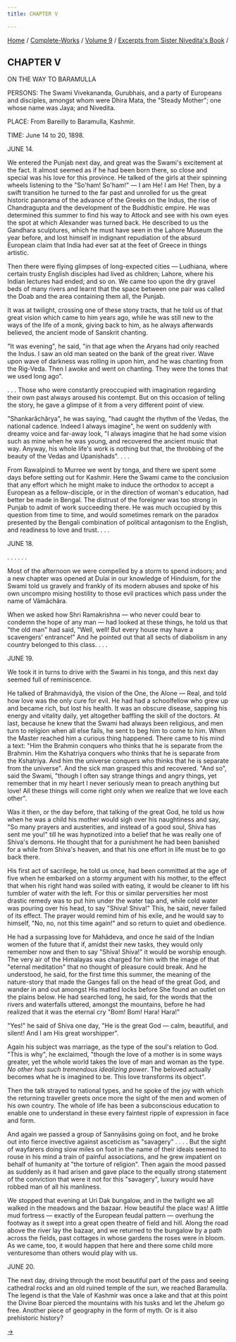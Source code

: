 ```yaml
---
title: CHAPTER V

---
```



[Home](../../../index.htm) / [Complete-Works](../../complete_works.htm)
/ [Volume 9](../volume_9_contents.htm) / [Excerpts from Sister
Nivedita's Book](excerpts_from_sister_niveditas_book_contents.htm) /



## CHAPTER V

ON THE WAY TO BARAMULLA

PERSONS: The Swami Vivekananda, Gurubhais, and a party of Europeans and
disciples, amongst whom were Dhira Mata, the "Steady Mother"; one whose
name was Jaya; and Nivedita.

PLACE: From Bareilly to Baramulla, Kashmir.

TIME: June 14 to 20, 1898.

JUNE 14.

We entered the Punjab next day, and great was the Swami's excitement at
the fact. It almost seemed as if he had been born there, so close and
special was his love for this province. He talked of the girls at their
spinning wheels listening to the "So'ham! So'ham!" — I am He! I am He!
Then, by a swift transition he turned to the far past and unrolled for
us the great historic panorama of the advance of the Greeks on the
Indus, the rise of Chandragupta and the development of the Buddhistic
empire. He was determined this summer to find his way to Attock and see
with his own eyes the spot at which Alexander was turned back. He
described to us the Gandhara sculptures, which he must have seen in the
Lahore Museum the year before, and lost himself in indignant repudiation
of the absurd European claim that India had ever sat at the feet of
Greece in things artistic.

Then there were flying glimpses of long-expected cities — Ludhiana,
where certain trusty English disciples had lived as children; Lahore,
where his Indian lectures had ended; and so on. We came too upon the dry
gravel beds of many rivers and learnt that the space between one pair
was called the Doab and the area containing them all, the Punjab. 

It was at twilight, crossing one of these stony tracts, that he told us
of that great vision which came to him years ago, while he was still new
to the ways of the life of a monk, giving back to him, as he always
afterwards believed, the ancient mode of Sanskrit chanting.

"It was evening", he said, "in that age when the Aryans had only reached
the Indus. I saw an old man seated on the bank of the great river. Wave
upon wave of darkness was rolling in upon him, and he was chanting from
the Rig-Veda. Then I awoke and went on chanting. They were the tones
that we used long ago".

. . . Those who were constantly preoccupied with imagination regarding
their own past always aroused his contempt. But on this occasion of
telling the story, he gave a glimpse of it from a very different point
of view.

"Shankarâchârya", he was saying, "had caught the rhythm of the Vedas,
the national cadence. Indeed I always imagine", he went on suddenly with
dreamy voice and far-away look, "I always imagine that he had some
vision such as mine when he was young, and recovered the ancient music
that way. Anyway, his whole life's work is nothing but that, the
throbbing of the beauty of the Vedas and Upanishads". . . .

From Rawalpindi to Murree we went by tonga, and there we spent some days
before setting out for Kashmir. Here the Swami came to the conclusion
that any effort which he might make to induce the orthodox to accept a
European as a fellow-disciple, or in the direction of woman's education,
had better be made in Bengal. The distrust of the foreigner was too
strong in Punjab to admit of work succeeding there. He was much occupied
by this question from time to time, and would sometimes remark on the
paradox presented by the Bengali combination of political antagonism to
the English, and readiness to love and trust. . . .

JUNE 18.

. . . . . .

Most of the afternoon we were compelled by a storm to spend indoors; and
a new chapter was opened at Dulai in our knowledge of Hinduism, for the
Swami told us gravely and frankly of its modern abuses and spoke of his
own uncompro mising hostility to those evil practices which pass under
the name of Vâmâchâra.

When we asked how Shri Ramakrishna — who never could bear to condemn the
hope of any man — had looked at these things, he told us that "the old
man" had said, "Well, well! But every house may have a scavengers'
entrance!" And he pointed out that all sects of diabolism in any country
belonged to this class. . . .

JUNE 19.

We took it in turns to drive with the Swami in his tonga, and this next
day seemed full of reminiscence.

He talked of Brahmavidyâ, the vision of the One, the Alone — Real, and
told how love was the only cure for evil. He had had a schoolfellow who
grew up and became rich, but lost his health. It was an obscure disease,
sapping his energy and vitality daily, yet altogether baffling the skill
of the doctors. At last, because he knew that the Swami had always been
religious, and men turn to religion when all else fails, he sent to beg
him to come to him. When the Master reached him a curious thing
happened. There came to his mind a text: "Him the Brahmin conquers who
thinks that he is separate from the Brahmin. Him the Kshatriya conquers
who thinks that he is separate from the Kshatriya. And him the universe
conquers who thinks that he is separate from the universe". And the sick
man grasped this and recovered. "And so", said the Swami, "though I
often say strange things and angry things, yet remember that in my heart
I never seriously mean to preach anything but love! All these things
will come right only when we realize that we love each other".

Was it then, or the day before, that talking of the great God, he told
us how when he was a child his mother would sigh over his naughtiness
and say, "So many prayers and austerities, and instead of a good soul,
Shiva has sent me you!" till he was hypnotized into a belief that he was
really one of Shiva's demons. He thought that for a punishment he had
been banished for a while from Shiva's heaven, and that his one effort
in life must be to go back there.

His first act of sacrilege, he told us once, had been committed at the
age of five when he embarked on a stormy argument with his mother, to
the effect that when his right hand was soiled with eating, it would be
cleaner to lift his tumbler of water with the left. For this or similar
perversities her most drastic remedy was to put him under the water tap
and, while cold water was pouring over his head, to say "Shiva! Shiva!"
This, he said, never failed of its effect. The prayer would remind him
of his exile, and he would say to himself, "No, no, not this time
again!" and so return to quiet and obedience.

He had a surpassing love for Mahâdeva, and once he said of the Indian
women of the future that if, amidst their new tasks, they would only
remember now and then to say "Shiva! Shiva!" it would be worship enough.
The very air of the Himalayas was charged for him with the image of that
"eternal meditation" that no thought of pleasure could break. And he
understood, he said, for the first time this summer, the meaning of the
nature-story that made the Ganges fall on the head of the great God, and
wander in and out amongst His matted locks before She found an outlet on
the plains below. He had searched long, he said, for the words that the
rivers and waterfalls uttered, amongst the mountains, before he had
realized that it was the eternal cry "Bom! Bom! Hara! Hara!" 

"Yes!" he said of Shiva one day, "He is the great God — calm, beautiful,
and silent! And I am His great worshipper".

Again his subject was marriage, as the type of the soul's relation to
God. "This is why", he exclaimed, "though the love of a mother is in
some ways greater, yet the whole world takes the love of man and woman
as the type. *No other has such tremendous idealizing power*. The
beloved actually becomes what he is imagined to be. This love transforms
its object".

Then the talk strayed to national types, and he spoke of the joy with
which the returning traveller greets once more the sight of the men and
women of his own country. The whole of life has been a subconscious
education to enable one to understand in these every faintest ripple of
expression in face and form.

And again we passed a group of Sannyâsins going on foot, and he broke
out into fierce invective against asceticism as "savagery" . . . . But
the sight of wayfarers doing slow miles on foot in the name of their
ideals seemed to rouse in his mind a train of painful associations, and
he grew impatient on behalf of humanity at "the torture of religion".
Then again the mood passed as suddenly as it had arisen and gave place
to the equally strong statement of the conviction that were it not for
this "savagery", luxury would have robbed man of all his manliness.

We stopped that evening at Uri Dak bungalow, and in the twilight we all
walked in the meadows and the bazaar. How beautiful the place was! A
little mud fortress — exactly of the European feudal pattern — overhung
the footway as it swept into a great open theatre of field and hill.
Along the road above the river lay the bazaar, and we returned to the
bungalow by a path across the fields, past cottages in whose gardens the
roses were in bloom. As we came, too, it would happen that here and
there some child more venturesome than others would play with us.

JUNE 20.

The next day, driving through the most beautiful part of the pass and
seeing cathedral rocks and an old ruined temple of the sun, we reached
Baramulla. The legend is that the Vale of Kashmir was once a lake and
that at this point the Divine Boar pierced the mountains with his tusks
and let the Jhelum go free. Another piece of geography in the form of
myth. Or is it also prehistoric history?

[→](chapter_vi.htm)


